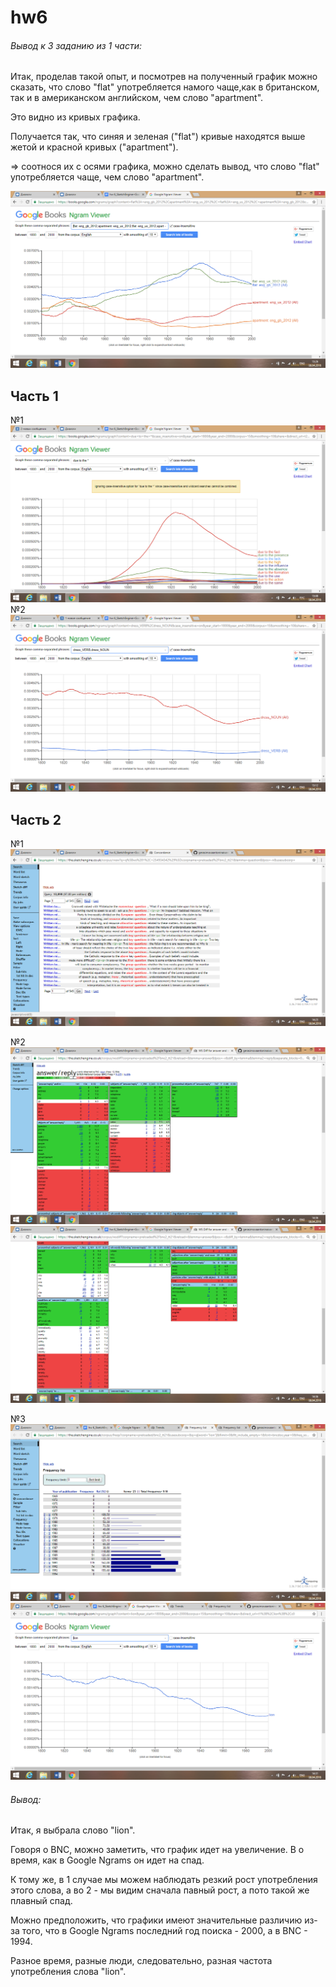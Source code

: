 # hw6
###### Вывод к 3 заданию из 1 части:
Итак, проделав такой опыт, и посмотрев на полученный график можно сказать, что слово "flat" употребляется намого чаще,как в британском, так и в американском английском, чем слово "apartment".

Это видно из кривых графика.

Получается так, что синяя и зеленая ("flat") кривые находятся выше жетой и красной кривых ("apartment").

=> соотнося их с осями графика, можно сделать вывод, что слово "flat" употребляется чаще, чем слово "apartment".

![Скриншот](https://github.com/gerasimovaantoninaivanovna/hw6/blob/master/%D0%A1%D0%BD%D0%B8%D0%BC%D0%BE%D0%BA%20%D1%8D%D0%BA%D1%80%D0%B0%D0%BD%D0%B0%20(4).png)

## Часть 1
№1
![Скриншот к 1 заданию](https://github.com/gerasimovaantoninaivanovna/hw6/blob/master/%D0%A1%D0%BD%D0%B8%D0%BC%D0%BE%D0%BA%20%D1%8D%D0%BA%D1%80%D0%B0%D0%BD%D0%B0%20(2).png)
№2
![Скриншот ко 2 заданию](https://github.com/gerasimovaantoninaivanovna/hw6/blob/master/%D0%A1%D0%BD%D0%B8%D0%BC%D0%BE%D0%BA%20%D1%8D%D0%BA%D1%80%D0%B0%D0%BD%D0%B0%20(3).png)

## Часть 2
№1
![Скриншот к 1 заданию](https://github.com/gerasimovaantoninaivanovna/hw6/blob/master/%D0%A1%D0%BD%D0%B8%D0%BC%D0%BE%D0%BA%20%D1%8D%D0%BA%D1%80%D0%B0%D0%BD%D0%B0%20(5).png)

№2
![Скриншот ко 2 заданию](https://github.com/gerasimovaantoninaivanovna/hw6/blob/master/%D0%A1%D0%BD%D0%B8%D0%BC%D0%BE%D0%BA%20%D1%8D%D0%BA%D1%80%D0%B0%D0%BD%D0%B0%20(9).png)
![](https://github.com/gerasimovaantoninaivanovna/hw6/blob/master/%D0%A1%D0%BD%D0%B8%D0%BC%D0%BE%D0%BA%20%D1%8D%D0%BA%D1%80%D0%B0%D0%BD%D0%B0%20(10).png)

№3
![](https://github.com/gerasimovaantoninaivanovna/hw6/blob/master/%D0%A1%D0%BD%D0%B8%D0%BC%D0%BE%D0%BA%20%D1%8D%D0%BA%D1%80%D0%B0%D0%BD%D0%B0%20(8).png)
![](https://github.com/gerasimovaantoninaivanovna/hw6/blob/master/%D0%A1%D0%BD%D0%B8%D0%BC%D0%BE%D0%BA%20%D1%8D%D0%BA%D1%80%D0%B0%D0%BD%D0%B0%20(7).png)

###### Вывод:
Итак, я выбрала слово "lion". 

Говоря о BNC, можно заметить, что график идет на увеличение. В о время, как в Google Ngrams он идет на спад.

К тому же, в 1 случае мы можем наблюдать резкий рост употребления этого слова, а во 2 - мы видим сначала павный рост, а пото такой же плавный спад.

Можно предположить, что графики имеют значительные различию из-за того, что в Google Ngrams последний год поиска - 2000, а в BNC - 1994.

Разное время, разные люди, следовательно, разная частота употребления слова 
"lion".
